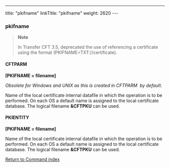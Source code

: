 ---
title: "pkifname"
linkTitle: "pkifname"
weight: 2620
--- <span id="pkifname"></span>

### pkifname

> **Note**
>
> In Transfer CFT 3.5, deprecated the use of referencing a certificate using the format (PKIFNAME=TXT://certificate).

#### CFTPARM

****[PKIFNAME = filename]****

*Obsolete for Windows and UNIX as this is created in CFTPARM  by default.*

Name of the local certificate internal datafile in which the operation is to
be performed. On each OS a default name is assigned to the local certificate
database. The logical filename ****&CFTPKU****
can be used.

#### PKIENTITY

****[PKIFNAME = filename]****

Name of the local certificate internal datafile in which the operation is to
be performed. On each OS a default name is assigned to the local certificate
database. The logical filename ****&CFTPKU****
can be used.

[Return to Command index](../../)
